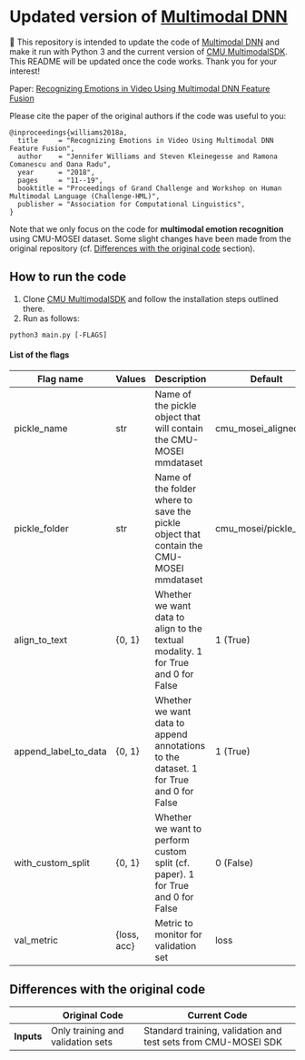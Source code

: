 # Updated version of [Multimodal DNN](https://github.com/rhoposit/MultimodalDNN)

:dart: This repository is intended to update the code of [Multimodal DNN](https://github.com/rhoposit/MultimodalDNN) and make 
it run with Python 3 and the current version of [CMU MultimodalSDK](https://github.com/A2Zadeh/CMU-MultimodalSDK). 
This README will be updated once the code works. Thank you for your interest!

Paper: [Recognizing Emotions in Video Using Multimodal DNN Feature Fusion](http://www.aclweb.org/anthology/W18-3302)

Please cite the paper of the original authors if the code was useful to you:
```
@inproceedings{williams2018a,
  title     = "Recognizing Emotions in Video Using Multimodal DNN Feature Fusion",
  author    = "Jennifer Williams and Steven Kleinegesse and Ramona Comanescu and Oana Radu",
  year      = "2018",
  pages     = "11--19",
  booktitle = "Proceedings of Grand Challenge and Workshop on Human Multimodal Language (Challenge-HML)",
  publisher = "Association for Computational Linguistics",
}
```

Note that we only focus on the code for **multimodal emotion recognition** using CMU-MOSEI dataset. Some slight changes
have been made from the original repository (cf. [Differences with the original code](#Differences-with-the-original-code) section).

## How to run the code
1. Clone [CMU MultimodalSDK](https://github.com/A2Zadeh/CMU-MultimodalSDK) and follow the installation steps outlined there.
2. Run as follows:
```commandline
python3 main.py [-FLAGS]
```

#### List of the flags

| Flag name            | Values      | Description                                                                             | Default                 |
|----------------------|-------------|-----------------------------------------------------------------------------------------|-------------------------|
| pickle_name          | str         | Name of the pickle object that will contain the CMU-MOSEI mmdataset                     | cmu_mosei_aligned       |
| pickle_folder        | str         | Name of the folder where to save the pickle object that contain the CMU-MOSEI mmdataset | cmu_mosei/pickle_files/ |
| align_to_text        | {0, 1}      | Whether we want data to align to the textual modality. 1 for True and 0 for False       | 1 (True)                |
| append_label_to_data | {0, 1}      | Whether we want data to append annotations to the dataset. 1 for True and 0 for False   | 1 (True)                |
| with_custom_split    | {0, 1}      | Whether we want to perform custom split (cf. paper). 1 for True and 0 for False         | 0 (False)               |
| val_metric           | {loss, acc} | Metric to monitor for validation set                                                    | loss                    |



## Differences with the original code


|            | Original Code                     | Current Code                                                   |
|------------|-----------------------------------|----------------------------------------------------------------|
| **Inputs** | Only training and validation sets | Standard training, validation and test sets from CMU-MOSEI SDK |


